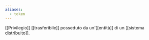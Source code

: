 ```yaml
---
aliases:
  - token
---
```


[[Privilegio]] [[trasferibile]] posseduto da un'[[entità]] di un [[sistema distribuito]].
